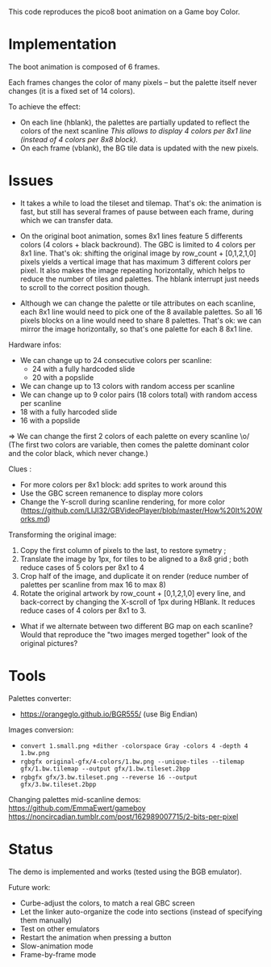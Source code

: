This code reproduces the pico8 boot animation on a Game boy Color.

Implementation
==============

The boot animation is composed of 6 frames.

Each frames changes the color of many pixels – but the palette itself never changes (it is a fixed set of 14 colors).

To achieve the effect:

- On each line (hblank), the palettes are partially updated to reflect the colors of the next scanline
  _This allows to display 4 colors per 8x1 line (instead of 4 colors per 8x8 block)._
- On each frame (vblank), the BG tile data is updated with the new pixels.

Issues
======

- It takes a while to load the tileset and tilemap.
 That's ok: the animation is fast, but still has several frames of pause between each frame, during
 which we can transfer data.

- On the original boot animation, somes 8x1 lines feature 5 differents colors (4 colors + black backround). The GBC is limited to 4 colors per 8x1 line.
 That's ok: shifting the original image by row_count + [0,1,2,1,0] pixels yields a vertical image that
 has maximum 3 different colors per pixel. It also makes the image repeating horizontally, which helps to reduce the number of tiles and palettes. The hblank interrupt just needs to scroll to the correct position though.

- Although we can change the palette or tile attributes on each scanline, each 8x1 line would need to pick one of the 8 available palettes. So all 16 pixels blocks on a line would need to share 8 palettes.
 That's ok: we can mirror the image horizontally, so that's one palette for each 8 8x1 line.


Hardware infos:
- We can change up to 24 consecutive colors per scanline:
  - 24 with a fully hardcoded slide
  - 20 with a popslide
- We can change up to 13 colors with random access per scanline
- We can change up to 9 color pairs (18 colors total) with random access per scanline
 - 18 with a fully harcoded slide
 - 16 with a popslide

=> We can change the first 2 colors of each palette on every scanline \o/
 (The first two colors are variable, then comes the palette dominant color and the color black, which never change.)

Clues :

- For more colors per 8x1 block: add sprites to work around this
- Use the GBC screen remanence to display more colors
- Change the Y-scroll during scanline rendering, for more color (https://github.com/LIJI32/GBVideoPlayer/blob/master/How%20It%20Works.md)

Transforming the original image:
1. Copy the first column of pixels to the last, to restore symetry    ;
2. Translate the image by 1px, for tiles to be aligned to a 8x8 grid  ; both reduce cases of 5 colors per 8x1 to 4
3. Crop half of the image, and duplicate it on render (reduce number of palettes per scanline from max 16 to max 8)
4. Rotate the original artwork by row_count + [0,1,2,1,0] every line, and back-correct by changing the X-scroll of 1px during HBlank. It reduces reduce cases of 4 colors per 8x1 to 3.

- What if we alternate between two different BG map on each scanline? Would that reproduce the "two images merged together" look of the original pictures?


Tools
=====

Palettes converter:
- https://orangeglo.github.io/BGR555/ (use Big Endian)

Images conversion:
- `convert 1.small.png +dither -colorspace Gray -colors 4 -depth 4 1.bw.png`
- `rgbgfx original-gfx/4-colors/1.bw.png --unique-tiles --tilemap gfx/1.bw.tilemap --output gfx/1.bw.tileset.2bpp`
- `rgbgfx gfx/3.bw.tileset.png --reverse 16 --output gfx/3.bw.tileset.2bpp`

Changing palettes mid-scanline demos:
https://github.com/EmmaEwert/gameboy
https://noncircadian.tumblr.com/post/162989007715/2-bits-per-pixel

Status
======

The demo is implemented and works (tested using the BGB emulator).

Future work:

- Curbe-adjust the colors, to match a real GBC screen
- Let the linker auto-organize the code into sections (instead of specifying them manually)
- Test on other emulators
- Restart the animation when pressing a button
- Slow-animation mode
- Frame-by-frame mode
